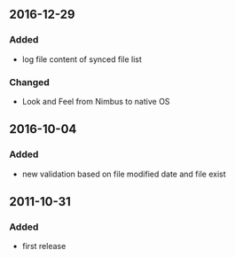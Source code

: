## 2016-12-29
### Added
- log file content of synced file list

### Changed
- Look and Feel from Nimbus to native OS


## 2016-10-04
### Added
- new validation based on file modified date and file exist


## 2011-10-31
### Added
- first release
